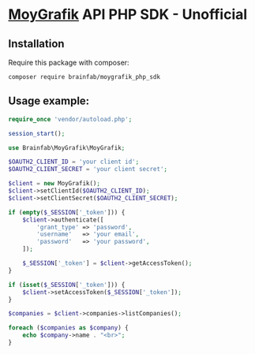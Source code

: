 [MoyGrafik](https://www.moygrafik.ru) API PHP SDK - Unofficial
==============================================================

Installation
------------

Require this package with composer:

`` composer require brainfab/moygrafik_php_sdk ``

Usage example:
--------------

```php
require_once 'vendor/autoload.php';

session_start();

use Brainfab\MoyGrafik\MoyGrafik;

$OAUTH2_CLIENT_ID = 'your client id';
$OAUTH2_CLIENT_SECRET = 'your client secret';

$client = new MoyGrafik();
$client->setClientId($OAUTH2_CLIENT_ID);
$client->setClientSecret($OAUTH2_CLIENT_SECRET);

if (empty($_SESSION['_token'])) {
    $client->authenticate([
        'grant_type' => 'password',
        'username'   => 'your email',
        'password'   => 'your password',
    ]);

    $_SESSION['_token'] = $client->getAccessToken();
}

if (isset($_SESSION['_token'])) {
    $client->setAccessToken($_SESSION['_token']);
}

$companies = $client->companies->listCompanies();

foreach ($companies as $company) {
    echo $company->name . "<br>";
}

```

